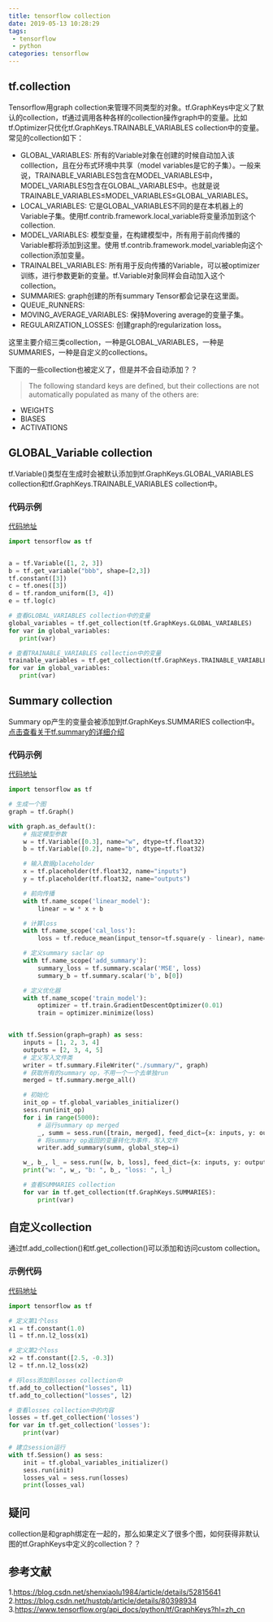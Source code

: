 ```yaml
---
title: tensorflow collection
date: 2019-05-13 10:28:29
tags:
 - tensorflow
 - python
categories: tensorflow
---
```


## tf.collection
Tensorflow用graph collection来管理不同类型的对象。tf.GraphKeys中定义了默认的collection，tf通过调用各种各样的collection操作graph中的变量。比如tf.Optimizer只优化tf.GraphKeys.TRAINABLE_VARIABLES collection中的变量。常见的collection如下：
- GLOBAL_VARIABLES: 所有的Variable对象在创建的时候自动加入该colllection，且在分布式环境中共享（model variables是它的子集）。一般来说，TRAINABLE_VARIABLES包含在MODEL_VARIABLES中，MODEL_VARIABLES包含在GLOBAL_VARIABLES中。也就是说TRAINABLE_VARIABLES$\le$MODEL_VARIABLES$\le$GLOBAL_VARIABLES。
- LOCAL_VARIABLES: 它是GLOBAL_VARIABLES不同的是在本机器上的Variable子集。使用tf.contrib.framework.local_variable将变量添加到这个collection.
- MODEL_VARIABLES: 模型变量，在构建模型中，所有用于前向传播的Variable都将添加到这里。使用 tf.contrib.framework.model_variable向这个collection添加变量。
- TRAINALBEL_VARIABLES: 所有用于反向传播的Variable，可以被optimizer训练，进行参数更新的变量。tf.Variable对象同样会自动加入这个collection。
- SUMMARIES: graph创建的所有summary Tensor都会记录在这里面。
- QUEUE_RUNNERS: 
- MOVING_AVERAGE_VARIABLES: 保持Movering average的变量子集。
- REGULARIZATION_LOSSES: 创建graph的regularization loss。

这里主要介绍三类collection，一种是GLOBAL_VARIABLES，一种是SUMMARIES，一种是自定义的collections。

下面的一些collection也被定义了，但是并不会自动添加？？
> The following standard keys are defined, but their collections are not automatically populated as many of the others are:

- WEIGHTS
- BIASES
- ACTIVATIONS

## GLOBAL_Variable collection
tf.Variable()类型在生成时会被默认添加到tf.GraphKeys.GLOBAL_VARIABLES collection和tf.GraphKeys.TRAINABLE_VARIABLES collection中。
### 代码示例
[代码地址](https://github.com/mxxhcm/code/blob/master/tf/ops/tf_global_trainable_variables_collections.py)
``` python
import tensorflow as tf


a = tf.Variable([1, 2, 3])
b = tf.get_variable("bbb", shape=[2,3])
tf.constant([3])
c = tf.ones([3])
d = tf.random_uniform([3, 4])
e = tf.log(c)

# 查看GLOBAL_VARIABLES collection中的变量
global_variables = tf.get_collection(tf.GraphKeys.GLOBAL_VARIABLES)
for var in global_variables:
   print(var)

# 查看TRAINABLE_VARIABLES collection中的变量
trainable_variables = tf.get_collection(tf.GraphKeys.TRAINABLE_VARIABLES)
for var in global_variables:
   print(var)
```

## Summary collection
Summary op产生的变量会被添加到tf.GraphKeys.SUMMARIES collection中。
[点击查看关于tf.summary的详细介绍](https://mxxhcm.github.io/2019/05/08/tensorflow-summary/)

### 代码示例
[代码地址](https://github.com/mxxhcm/code/blob/master/tf/ops/tf_summary_collection.py)
``` python
import tensorflow as tf

# 生成一个图
graph = tf.Graph()

with graph.as_default():
    # 指定模型参数
    w = tf.Variable([0.3], name="w", dtype=tf.float32)
    b = tf.Variable([0.2], name="b", dtype=tf.float32)

    # 输入数据placeholder
    x = tf.placeholder(tf.float32, name="inputs")
    y = tf.placeholder(tf.float32, name="outputs")

    # 前向传播
    with tf.name_scope('linear_model'):
        linear = w * x + b

	# 计算loss
    with tf.name_scope('cal_loss'):
        loss = tf.reduce_mean(input_tensor=tf.square(y - linear), name='loss')

	# 定义summary saclar op
    with tf.name_scope('add_summary'):
        summary_loss = tf.summary.scalar('MSE', loss)
        summary_b = tf.summary.scalar('b', b[0])

	# 定义优化器
    with tf.name_scope('train_model'):
        optimizer = tf.train.GradientDescentOptimizer(0.01)
        train = optimizer.minimize(loss)


with tf.Session(graph=graph) as sess:
	inputs = [1, 2, 3, 4]
	outputs = [2, 3, 4, 5]
    # 定义写入文件类
    writer = tf.summary.FileWriter("./summary/", graph)
    # 获取所有的summary op，不用一个一个去单独run
    merged = tf.summary.merge_all()

	# 初始化
    init_op = tf.global_variables_initializer()
    sess.run(init_op)
    for i in range(5000):
		# 运行summary op merged
        _, summ = sess.run([train, merged], feed_dict={x: inputs, y: outputs})
		# 将summary op返回的变量转化为事件，写入文件
        writer.add_summary(summ, global_step=i)

    w_, b_, l_ = sess.run([w, b, loss], feed_dict={x: inputs, y: outputs})
    print("w: ", w_, "b: ", b_, "loss: ", l_)

    # 查看SUMMARIES collection
    for var in tf.get_collection(tf.GraphKeys.SUMMARIES):
        print(var)

```

## 自定义collection
通过tf.add_collection()和tf.get_collection()可以添加和访问custom collection。
### 示例代码
[代码地址](https://github.com/mxxhcm/code/blob/master/tf/ops/tf_custom_collection.py)
``` python
import tensorflow as tf

# 定义第1个loss
x1 = tf.constant(1.0)
l1 = tf.nn.l2_loss(x1)

# 定义第2个loss
x2 = tf.constant([2.5, -0.3])
l2 = tf.nn.l2_loss(x2)

# 将loss添加到losses collection中
tf.add_to_collection("losses", l1)
tf.add_to_collection("losses", l2)

# 查看losses collection中的内容
losses = tf.get_collection('losses')
for var in tf.get_collection('losses'):
    print(var)

# 建立session运行
with tf.Session() as sess:
    init = tf.global_variables_initializer()
    sess.run(init)
    losses_val = sess.run(losses)
    print(losses_val)
```

## 疑问
collection是和graph绑定在一起的，那么如果定义了很多个图，如何获得非默认图的tf.GraphKeys中定义的collection？？

## 参考文献
1.https://blog.csdn.net/shenxiaolu1984/article/details/52815641
2.https://blog.csdn.net/hustqb/article/details/80398934
3.https://www.tensorflow.org/api_docs/python/tf/GraphKeys?hl=zh_cn
